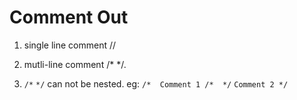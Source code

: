 # Comment Out

1. single line comment //

2. mutli-line comment /* */.

3. `/*` `*/` can not be nested. eg: `/*  Comment 1 /*  */` `Comment 2 */`
